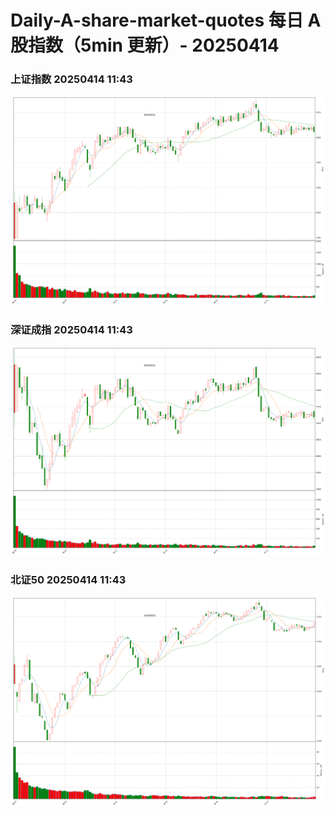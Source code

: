 
# Daily-A-share-market-quotes 每日 A 股指数（5min 更新）- 20250414

### 上证指数 20250414 11:43
![](./fig/2025/4/20250414-sh000001.png)

### 深证成指 20250414 11:43
![](./fig/2025/4/20250414-sz399001.png)

### 北证50 20250414 11:43
![](./fig/2025/4/20250414-bj899050.png)
